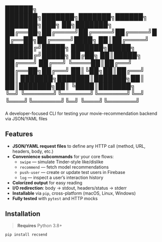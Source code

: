 ██████╗ ███████╗███████╗███████╗██████╗ ███████╗███╗   ██╗███████╗  
██╔══██╗██╔════╝██╔════╝██╔════╝██╔══██╗██╔════╝████╗  ██║██╔════╝  
██████╔╝█████╗  ███████╗█████╗  ██████╔╝█████╗  ██╔██╗ ██║█████╗    
██╔═══╝ ██╔══╝  ╚════██║██╔══╝  ██╔══██╗██╔══╝  ██║╚██╗██║██╔══╝    
██║     ███████╗███████║███████╗██║  ██║███████╗██║ ╚████║███████╗  
╚═╝     ╚══════╝╚══════╝╚══════╝╚═╝  ╚═══╝╚══════╝╚═╝  ╚═══╝╚══════╝  
------------------------------------------------------------------  
A developer-focused CLI for testing your movie-recommendation backend via JSON/YAML files

## Features

- **JSON/YAML request files** to define any HTTP call (method, URL, headers, body, etc.)  
- **Convenience subcommands** for your core flows:
  - `swipe`      — simulate Tinder-style like/dislike  
  - `recommend`  — fetch model recommendations  
  - `push-user`  — create or update test users in Firebase  
  - `log`        — inspect a user’s interaction history  
- **Colorized output** for easy reading  
- **I/O redirection**: body → stdout, headers/status → stderr  
- **Installable** via `pip`, cross-platform (macOS, Linux, Windows)  
- **Fully tested** with `pytest` and HTTP mocks  

## Installation

> **Requires** Python 3.8+

```bash
pip install recsend
